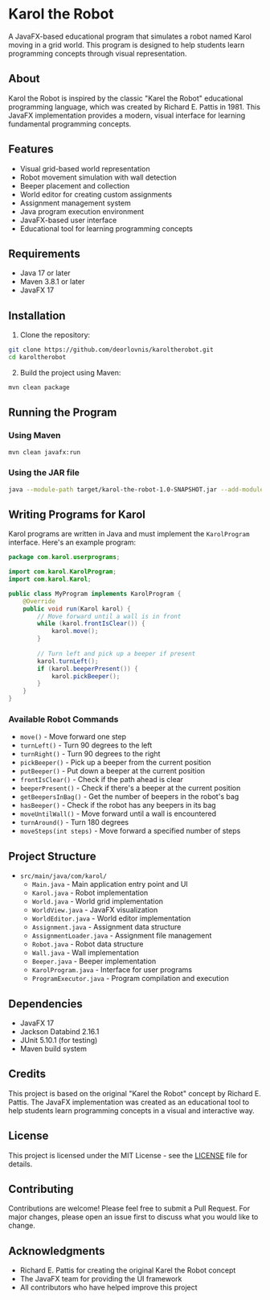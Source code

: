 # Karol the Robot

A JavaFX-based educational program that simulates a robot named Karol moving in a grid world. This program is designed to help students learn programming concepts through visual representation.

## About

Karol the Robot is inspired by the classic "Karel the Robot" educational programming language, which was created by Richard E. Pattis in 1981. This JavaFX implementation provides a modern, visual interface for learning fundamental programming concepts.

## Features

- Visual grid-based world representation
- Robot movement simulation with wall detection
- Beeper placement and collection
- World editor for creating custom assignments
- Assignment management system
- Java program execution environment
- JavaFX-based user interface
- Educational tool for learning programming concepts

## Requirements

- Java 17 or later
- Maven 3.8.1 or later
- JavaFX 17

## Installation

1. Clone the repository:
```bash
git clone https://github.com/deorlovnis/karoltherobot.git
cd karoltherobot
```

2. Build the project using Maven:
```bash
mvn clean package
```

## Running the Program

### Using Maven
```bash
mvn clean javafx:run
```

### Using the JAR file
```bash
java --module-path target/karol-the-robot-1.0-SNAPSHOT.jar --add-modules javafx.controls,javafx.fxml -jar target/karol-the-robot-1.0-SNAPSHOT.jar
```

## Writing Programs for Karol

Karol programs are written in Java and must implement the `KarolProgram` interface. Here's an example program:

```java
package com.karol.userprograms;

import com.karol.KarolProgram;
import com.karol.Karol;

public class MyProgram implements KarolProgram {
    @Override
    public void run(Karol karol) {
        // Move forward until a wall is in front
        while (karol.frontIsClear()) {
            karol.move();
        }
        
        // Turn left and pick up a beeper if present
        karol.turnLeft();
        if (karol.beeperPresent()) {
            karol.pickBeeper();
        }
    }
}
```

### Available Robot Commands

- `move()` - Move forward one step
- `turnLeft()` - Turn 90 degrees to the left
- `turnRight()` - Turn 90 degrees to the right
- `pickBeeper()` - Pick up a beeper from the current position
- `putBeeper()` - Put down a beeper at the current position
- `frontIsClear()` - Check if the path ahead is clear
- `beeperPresent()` - Check if there's a beeper at the current position
- `getBeepersInBag()` - Get the number of beepers in the robot's bag
- `hasBeeper()` - Check if the robot has any beepers in its bag
- `moveUntilWall()` - Move forward until a wall is encountered
- `turnAround()` - Turn 180 degrees
- `moveSteps(int steps)` - Move forward a specified number of steps

## Project Structure

- `src/main/java/com/karol/`
  - `Main.java` - Main application entry point and UI
  - `Karol.java` - Robot implementation
  - `World.java` - World grid implementation
  - `WorldView.java` - JavaFX visualization
  - `WorldEditor.java` - World editor implementation
  - `Assignment.java` - Assignment data structure
  - `AssignmentLoader.java` - Assignment file management
  - `Robot.java` - Robot data structure
  - `Wall.java` - Wall implementation
  - `Beeper.java` - Beeper implementation
  - `KarolProgram.java` - Interface for user programs
  - `ProgramExecutor.java` - Program compilation and execution

## Dependencies

- JavaFX 17
- Jackson Databind 2.16.1
- JUnit 5.10.1 (for testing)
- Maven build system

## Credits

This project is based on the original "Karel the Robot" concept by Richard E. Pattis. The JavaFX implementation was created as an educational tool to help students learn programming concepts in a visual and interactive way.

## License

This project is licensed under the MIT License - see the [LICENSE](LICENSE) file for details.

## Contributing

Contributions are welcome! Please feel free to submit a Pull Request. For major changes, please open an issue first to discuss what you would like to change.

## Acknowledgments

- Richard E. Pattis for creating the original Karel the Robot concept
- The JavaFX team for providing the UI framework
- All contributors who have helped improve this project 